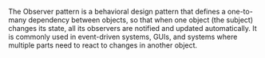 The Observer pattern is a behavioral design pattern that defines a one-to-many dependency between objects, so that when one object (the subject) changes its state, all its observers are notified and updated automatically.
It is commonly used in event-driven systems, GUIs, and systems where multiple parts need to react to changes in another object.